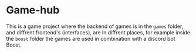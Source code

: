 # Game-hub

This is a game project where the backend of games is in the `games` folder, 
and diffrent frontend's (interfaces), 
are in diffrent places, for example inside the `boost` folder the games are used in combination with a discord bot Boost.
